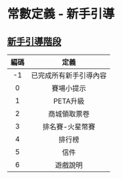 # 常數定義 - 新手引導

## <span id="tutorial">[新手引導階段](https://docs.google.com/spreadsheets/d/11C_7nQD1WvYZiUlZDlzJeHIxV1hLM7BN/edit#gid=2070814264 "Title")</span>



| 編碼 | 定義 |
|:-:|:-:|
| -1 | 已完成所有新手引導內容 |
| 0 | 賽場小提示 |
| 1 | PETA升級 |
| 2 | 商城領取票卷 |
| 3 | 排名賽-火星幣賽 |
| 4 | 排行榜 |
| 5 | 信件 |
| 6 | 遊戲說明 |